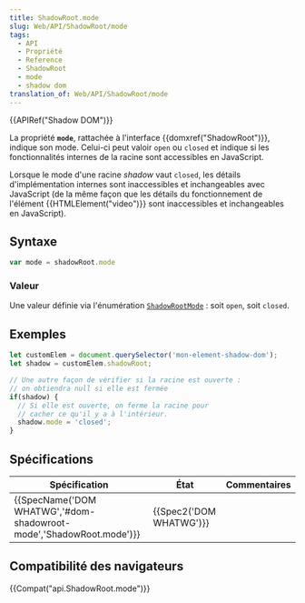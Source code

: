```yaml
---
title: ShadowRoot.mode
slug: Web/API/ShadowRoot/mode
tags:
  - API
  - Propriété
  - Reference
  - ShadowRoot
  - mode
  - shadow dom
translation_of: Web/API/ShadowRoot/mode
---
```

{{APIRef("Shadow DOM")}}

La propriété **`mode`**, rattachée à l'interface {{domxref("ShadowRoot")}}, indique son mode. Celui-ci peut valoir `open` ou `closed` et indique si les fonctionnalités internes de la racine sont accessibles en JavaScript.

Lorsque le mode d'une racine _shadow_ vaut `closed`, les détails d'implémentation internes sont inaccessibles et inchangeables avec JavaScript (de la même façon que les détails du fonctionnement de l'élément {{HTMLElement("video")}} sont inaccessibles et inchangeables en JavaScript).

## Syntaxe

```js
var mode = shadowRoot.mode
```

### Valeur

Une valeur définie via l'énumération [`ShadowRootMode`](https://dom.spec.whatwg.org/#enumdef-shadowrootmode) : soit `open`, soit `closed`.

## Exemples

```js
let customElem = document.querySelector('mon-element-shadow-dom');
let shadow = customElem.shadowRoot;

// Une autre façon de vérifier si la racine est ouverte :
// on obtiendra null si elle est fermée
if(shadow) {
  // Si elle est ouverte, on ferme la racine pour
  // cacher ce qu'il y a à l'intérieur.
  shadow.mode = 'closed';
}
```

## Spécifications

| Spécification                                                                            | État                             | Commentaires |
| ---------------------------------------------------------------------------------------- | -------------------------------- | ------------ |
| {{SpecName('DOM WHATWG','#dom-shadowroot-mode','ShadowRoot.mode')}} | {{Spec2('DOM WHATWG')}} |              |

## Compatibilité des navigateurs

{{Compat("api.ShadowRoot.mode")}}
